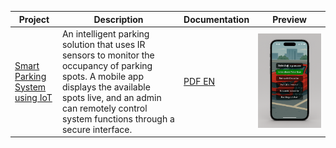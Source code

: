 | Project | Description | Documentation | Preview |
|--------|-------------|---------------|---------|
| [Smart Parking System using IoT](https://github.com/Iustin999/embedded-systems/tree/main/projects/Smart%20Parking%20System%20using%20IoT) | An intelligent parking solution that uses IR sensors to monitor the occupancy of parking spots. A mobile app displays the available spots live, and an admin can remotely control system functions through a secure interface. | [PDF EN](https://github.com/Iustin999/embedded-systems/blob/main/projects/Smart%20Parking%20System%20using%20IoT/Documentation%20Smart%20Parking%20Management%20System.pdf) | ![preview](https://github.com/Iustin999/embedded-systems/blob/main/projects/Smart%20Parking%20System%20using%20IoT/Prezentare101.png) |
